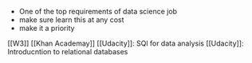 - One of the top requirements of data science job
- make sure learn this at any cost
- make it a priority

[[W3]]
[[Khan Academay]]
[[Udacity]]: SQl for data analysis
[[Udacity]]: Introducntion to relational databases
